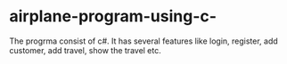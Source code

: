 # airplane-program-using-c-
The progrma consist of c#.
It has several features like login, register, add customer, add travel, show the travel etc.
